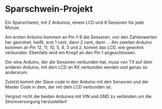 # Sparschwein-Projekt
Ein Sparschwein, mit 2 Arduinos, einem LCD und 8 Sensoren für jede Münze.

Am ersten Arduino kommen an Pin 1-8 die Sensoren, von den Zahlenwerten her geordnet, heißt, erst 1 cent, dann 2 cent, dann ...
Am zweiten Arduino kommen an Pin 12, 11, 10, 5, 4, 3 und 2, kommt das LCD, wie gewohnt verbunden.
Ebenfalls wird ein Knopf an den Pin 1 angeschlossen.

Der eine Arduino, der die Sensoren verbunden hat, muss von TX auf dem anderen Arduino, mit dem LCD an RX verbunden werden und genau so andersrum.

Zuletzt kommt der Slave code in den Arduino mit den Sensoren und der Master Code in dem, der mit dem LCD verbunden ist.

Vergisst nicht die beiden Arduinos mit VIN und GND zu verbinden um die Stromversorgung herzustellen!
